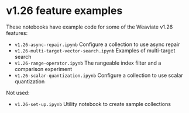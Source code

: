 # v1.26 feature examples

These notebooks have example code for some of the Weaviate v1.26 features:

- `v1.26-async-repair.ipynb` Configure a collection to use async repair
- `v1.26-multi-target-vector-search.ipynb` Examples of multi-target search
- `v1.26-range-operator.ipynb` The rangeable index filter and a comparison experiment
- `v1.26-scalar-quantization.ipynb` Configure a collection to use scalar quantization

Not used:
- `v1.26-set-up.ipynb` Utility notebook to create sample collections
